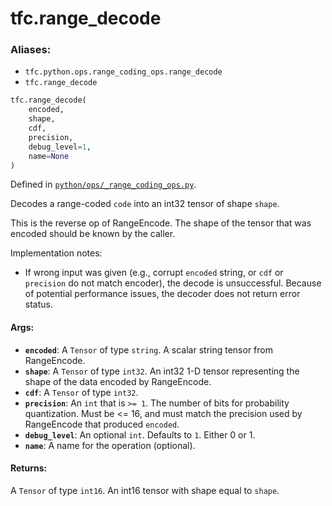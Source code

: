 
# tfc.range_decode

### Aliases:

* `tfc.python.ops.range_coding_ops.range_decode`
* `tfc.range_decode`

``` python
tfc.range_decode(
    encoded,
    shape,
    cdf,
    precision,
    debug_level=1,
    name=None
)
```



Defined in [`python/ops/_range_coding_ops.py`](https://github.com/tensorflow/compression/tree/master/python/ops/_range_coding_ops.py).

<!-- Placeholder for "Used in" -->

Decodes a range-coded `code` into an int32 tensor of shape `shape`.

This is the reverse op of RangeEncode. The shape of the tensor that was encoded
should be known by the caller.

Implementation notes:

- If wrong input was given (e.g., corrupt `encoded` string, or `cdf` or
`precision` do not match encoder), the decode is unsuccessful. Because of
potential performance issues, the decoder does not return error status.

#### Args:

* <b>`encoded`</b>: A `Tensor` of type `string`.
    A scalar string tensor from RangeEncode.
* <b>`shape`</b>: A `Tensor` of type `int32`.
    An int32 1-D tensor representing the shape of the data encoded by
    RangeEncode.
* <b>`cdf`</b>: A `Tensor` of type `int32`.
* <b>`precision`</b>: An `int` that is `>= 1`.
    The number of bits for probability quantization. Must be <= 16, and
    must match the precision used by RangeEncode that produced `encoded`.
* <b>`debug_level`</b>: An optional `int`. Defaults to `1`. Either 0 or 1.
* <b>`name`</b>: A name for the operation (optional).


#### Returns:

A `Tensor` of type `int16`. An int16 tensor with shape equal to `shape`.